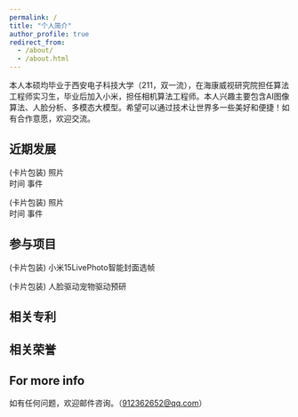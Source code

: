 ```yaml
---
permalink: /
title: "个人简介"
author_profile: true
redirect_from: 
  - /about/
  - /about.html
---
```


本人本硕均毕业于西安电子科技大学（211，双一流），在海康威视研究院担任算法工程师实习生，毕业后加入小米，担任相机算法工程师。本人兴趣主要包含AI图像算法、人脸分析、多模态大模型。希望可以通过技术让世界多一些美好和便捷！如有合作意愿，欢迎交流。

<!-- This is the front page of a website that is powered by the [Academic Pages template](https://github.com/academicpages/academicpages.github.io) and hosted on GitHub pages. [GitHub pages](https://pages.github.com) is a free service in which websites are built and hosted from code and data stored in a GitHub repository, automatically updating when a new commit is made to the repository. This template was forked from the [Minimal Mistakes Jekyll Theme](https://mmistakes.github.io/minimal-mistakes/) created by Michael Rose, and then extended to support the kinds of content that academics have: publications, talks, teaching, a portfolio, blog posts, and a dynamically-generated CV. You can fork [this template](https://github.com/academicpages/academicpages.github.io) right now, modify the configuration and markdown files, add your own PDFs and other content, and have your own site for free, with no ads! -->

近期发展
------
(卡片包装)
照片   
时间    事件

(卡片包装)
照片   
时间    事件




参与项目
-------
(卡片包装)
小米15LivePhoto智能封面选帧

(卡片包装)
人脸驱动宠物驱动预研


相关专利
-------


相关荣誉
-------

For more info
------
如有任何问题，欢迎邮件咨询。（912362652@qq.com）
